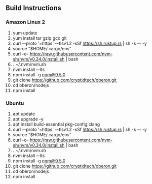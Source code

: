 ## Build Instructions

### Amazon Linux 2
1. yum update
1. yum install tar gzip gcc git
1. curl --proto '=https' --tlsv1.2 -sSf https://sh.rustup.rs | sh -s -- -y
1. source "$HOME/.cargo/env"
1. curl -o- https://raw.githubusercontent.com/nvm-sh/nvm/v0.34.0/install.sh | bash
1. . ~/.nvm/nvm.sh
1. nvm install --lts
1. npm install -g npm@9.5.0
1. git clone https://github.com/cryptidtech/oberon.git
1. cd oberon/nodejs
1. npm install

### Ubuntu
1. apt update
2. apt upgrade -y
3. apt install build-essential pkg-config clang
1. curl --proto '=https' --tlsv1.2 -sSf https://sh.rustup.rs | sh -s -- -y
1. source "$HOME/.cargo/env"
1. curl -o- https://raw.githubusercontent.com/nvm-sh/nvm/v0.34.0/install.sh | bash
1. . ~/.nvm/nvm.sh
1. nvm install --lts
1. npm install -g npm@9.5.0
1. git clone https://github.com/cryptidtech/oberon.git
1. cd oberon/nodejs
1. npm install
